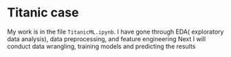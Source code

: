 # Titanic case
My work is in the file `TitanicML.ipynb`.
I have gone through EDA( exploratory data analysis), data preprocessing, and feature engineering
Next I will conduct data wrangling, training models and predicting the results